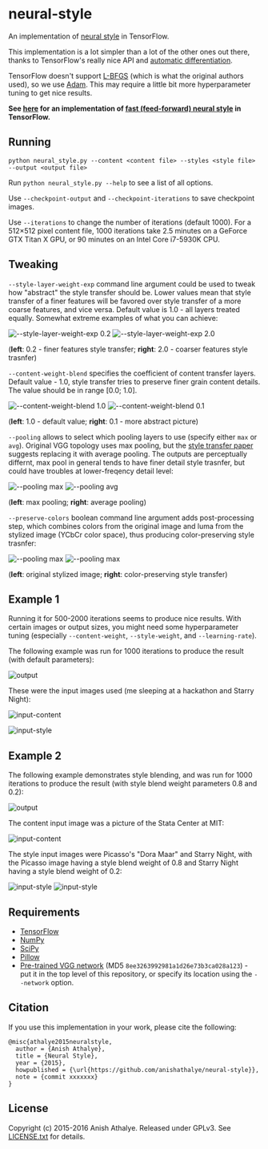 # neural-style

An implementation of [neural style][paper] in TensorFlow.

This implementation is a lot simpler than a lot of the other ones out there,
thanks to TensorFlow's really nice API and [automatic differentiation][ad].

TensorFlow doesn't support [L-BFGS][l-bfgs] (which is what the original authors
used), so we use [Adam][adam]. This may require a little bit more
hyperparameter tuning to get nice results.

**See [here][lengstrom-fast-style-transfer] for an implementation of [fast
(feed-forward) neural style][fast-neural-style] in TensorFlow.**

## Running

`python neural_style.py --content <content file> --styles <style file> --output <output file>`

Run `python neural_style.py --help` to see a list of all options.

Use `--checkpoint-output` and `--checkpoint-iterations` to save checkpoint images.

Use `--iterations` to change the number of iterations (default 1000).  For a 512×512 pixel content file, 1000 iterations take 2.5 minutes on a GeForce GTX Titan X GPU, or 90 minutes on an Intel Core i7-5930K CPU.

## Tweaking

`--style-layer-weight-exp` command line argument could be used to tweak how "abstract"
the style transfer should be. Lower values mean that style transfer of a finer features
will be favored over style transfer of a more coarse features, and vice versa. Default
value is 1.0 - all layers treated equally. Somewhat extreme examples of what you can achieve:

![--style-layer-weight-exp 0.2](examples/tweaks/swe02.jpg)
![--style-layer-weight-exp 2.0](examples/tweaks/swe20.jpg)

(**left**: 0.2 - finer features style transfer; **right**: 2.0 - coarser features style trasnfer)

`--content-weight-blend` specifies the coefficient of content transfer layers. Default value -
1.0, style transfer tries to preserve finer grain content details. The value should be
in range [0.0; 1.0].

![--content-weight-blend 1.0](examples/tweaks/cwe10_default.jpg)
![--content-weight-blend 0.1](examples/tweaks/cwe01.jpg)

(**left**: 1.0 - default value; **right**: 0.1 - more abstract picture)

`--pooling` allows to select which pooling layers to use (specify either `max` or `avg`).
Original VGG topology uses max pooling, but the [style transfer paper][paper] suggests
replacing it with average pooling. The outputs are perceptually differnt, max pool in
general tends to have finer detail style trasnfer, but could have troubles at
lower-freqency detail level:

![--pooling max](examples/tweaks/swe14_pmax.jpg)
![--pooling avg](examples/tweaks/swe14_pavg.jpg)

(**left**: max pooling; **right**: average pooling)

`--preserve-colors` boolean command line argument adds post-processing step, which
combines colors from the original image and luma from the stylized image (YCbCr color
space), thus producing color-preserving style trasnfer:

![--pooling max](examples/tweaks/swe14_pmax.jpg)
![--pooling max](examples/tweaks/swe14_pmax_pcyuv.jpg)

(**left**: original stylized image; **right**: color-preserving style transfer)

## Example 1

Running it for 500-2000 iterations seems to produce nice results. With certain
images or output sizes, you might need some hyperparameter tuning (especially
`--content-weight`, `--style-weight`, and `--learning-rate`).

The following example was run for 1000 iterations to produce the result (with
default parameters):

![output](examples/1-output.jpg)

These were the input images used (me sleeping at a hackathon and Starry Night):

![input-content](examples/1-content.jpg)

![input-style](examples/1-style.jpg)

## Example 2

The following example demonstrates style blending, and was run for 1000
iterations to produce the result (with style blend weight parameters 0.8 and
0.2):

![output](examples/2-output.jpg)

The content input image was a picture of the Stata Center at MIT:

![input-content](examples/2-content.jpg)

The style input images were Picasso's "Dora Maar" and Starry Night, with the
Picasso image having a style blend weight of 0.8 and Starry Night having a
style blend weight of 0.2:

![input-style](examples/2-style1.jpg)
![input-style](examples/2-style2.jpg)

## Requirements

* [TensorFlow](https://www.tensorflow.org/versions/master/get_started/os_setup.html#download-and-setup)
* [NumPy](https://github.com/numpy/numpy/blob/master/INSTALL.rst.txt)
* [SciPy](https://github.com/scipy/scipy/blob/master/INSTALL.rst.txt)
* [Pillow](http://pillow.readthedocs.io/en/3.3.x/installation.html#installation)
* [Pre-trained VGG network][net] (MD5 `8ee3263992981a1d26e73b3ca028a123`) - put it in the top level of this repository, or specify its location using the `--network` option.

## Citation

If you use this implementation in your work, please cite the following:

```
@misc{athalye2015neuralstyle,
  author = {Anish Athalye},
  title = {Neural Style},
  year = {2015},
  howpublished = {\url{https://github.com/anishathalye/neural-style}},
  note = {commit xxxxxxx}
}
```

## License

Copyright (c) 2015-2016 Anish Athalye. Released under GPLv3. See
[LICENSE.txt][license] for details.

[net]: http://www.vlfeat.org/matconvnet/models/beta16/imagenet-vgg-verydeep-19.mat
[paper]: http://arxiv.org/pdf/1508.06576v2.pdf
[l-bfgs]: https://en.wikipedia.org/wiki/Limited-memory_BFGS
[adam]: http://arxiv.org/abs/1412.6980
[ad]: https://en.wikipedia.org/wiki/Automatic_differentiation
[lengstrom-fast-style-transfer]: https://github.com/lengstrom/fast-style-transfer
[fast-neural-style]: https://arxiv.org/pdf/1603.08155v1.pdf
[license]: LICENSE.txt
